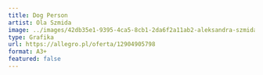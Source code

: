 ```yaml
---
title: Dog Person
artist: Ola Szmida
image: ../images/42db35e1-9395-4ca5-8cb1-2da6f2a11ab2-aleksandra-szmida.jpeg
type: Grafika
url: https://allegro.pl/oferta/12904905798
format: A3+
featured: false
---
```

